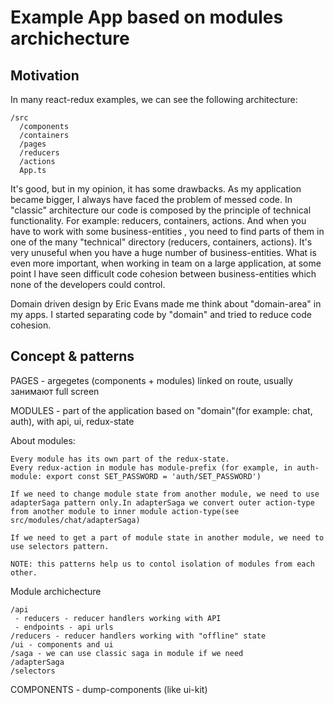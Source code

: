 # Example App based on modules archichecture

## Motivation

In many react-redux examples, we can see the following architecture:
```
/src
  /components
  /containers
  /pages
  /reducers
  /actions
  App.ts
```
It's good, but in my opinion, it has some drawbacks.
As my application became bigger, I always have faced the problem of messed code.
In "classic" architecture our code is composed by the principle of technical functionality.
For example: reducers, containers, actions. And when you have to work with some business-entities
, you need to find parts of them in one of the many "technical" directory (reducers, containers, actions). It's very unuseful when you have a huge number of business-entities.
What is even more important, when working in team on a large application, at some point
I have seen difficult code cohesion between business-entities which none of the developers could control.

Domain driven design by Eric Evans made me think about "domain-area" in my apps.
I started separating code by "domain" and tried to reduce code cohesion.

## Сoncept & patterns

PAGES - argegetes (components + modules) linked on route, usually занимают full screen

MODULES - part of the application based on "domain"(for example: chat, auth), with api, ui, redux-state

About modules:
```
Every module has its own part of the redux-state.
Every redux-action in module has module-prefix (for example, in auth-module: export const SET_PASSWORD = 'auth/SET_PASSWORD')

If we need to change module state from another module, we need to use adapterSaga pattern only.In adapterSaga we convert outer action-type
from another module to inner module action-type(see src/modules/chat/adapterSaga)

If we need to get a part of module state in another module, we need to use selectors pattern.

NOTE: this patterns help us to contol isolation of modules from each other.
```

Module archichecture
```
/api
 - reducers - reducer handlers working with API
 - endpoints - api urls
/reducers - reducer handlers working with "offline" state
/ui - components and ui 
/saga - we can use classic saga in module if we need
/adapterSaga
/selectors  
```

COMPONENTS - dump-components (like ui-kit)